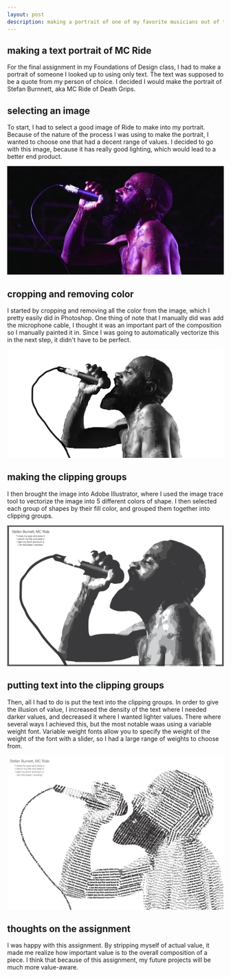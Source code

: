 ```yaml
---
layout: post
description: making a portrait of one of my favorite musicians out of text
---
```

## making a text portrait of MC Ride
For the final assignment in my Foundations of Design class, I had to make a portrait of someone I looked up to using only text. The text was supposed to be a quote from my person of choice. I decided I would make the portrait of Stefan Burnnett, aka MC Ride of Death Grips.

## selecting an image
To start, I had to select a good image of Ride to make into my portrait. Because of the nature of the process I was using to make the portrait, I wanted to choose one that had a decent range of values. I decided to go with this image, because it has really good lighting, which would lead to a better end product.

![A picture of MC Ride, he is holding a microphone, and is lit by a purple light.](/assets/ride0.webp "Performing MC Ride")

## cropping and removing color
I started by cropping and removing all the color from the image, which I pretty easily did in Photoshop. One thing of note that I manually did was add the microphone cable, I thought it was an important part of the composition so I manually painted it in. Since I was going to automatically vectorize this in the next step, it didn't have to be perfect.

![The same picture as the last, but the background has been removed and it has been made black and white.](/assets/ride1.webp "Cropped MC Ride")

## making the clipping groups
I then brought the image into Adobe Illustrator, where I used the image trace tool to vectorize the image into 5 different colors of shape. I then selected each group of shapes by their fill color, and grouped them together into clipping groups.

![The same image as the last, but it has now been reduced to shapes that range between 1 of 5 values in greyscale.](/assets/ride2.webp "Clipping grouped MC Ride")

## putting text into the clipping groups
Then, all I had to do is put the text into the clipping groups. In order to give the illusion of value, I increased the density of the text where I needed darker values, and decreased it where I wanted lighter values. There where several ways I achieved this, but the most notable waas using a variable weight font. Variable weight fonts allow you to specify the weight of the weight of the font with a slider, so I had a large range of weights to choose from.

![A rendition of the previous image, but each shape has been replaced with haphazardly placed text at different densities to provide the illusion of value.](/assets/ride3.webp "Text-ified MC Ride")

## thoughts on the assignment
I was happy with this assignment. By stripping myself of actual value, it made me realize how important value is to the overall composition of a piece. I think that because of this assignment, my future projects will be much more value-aware.